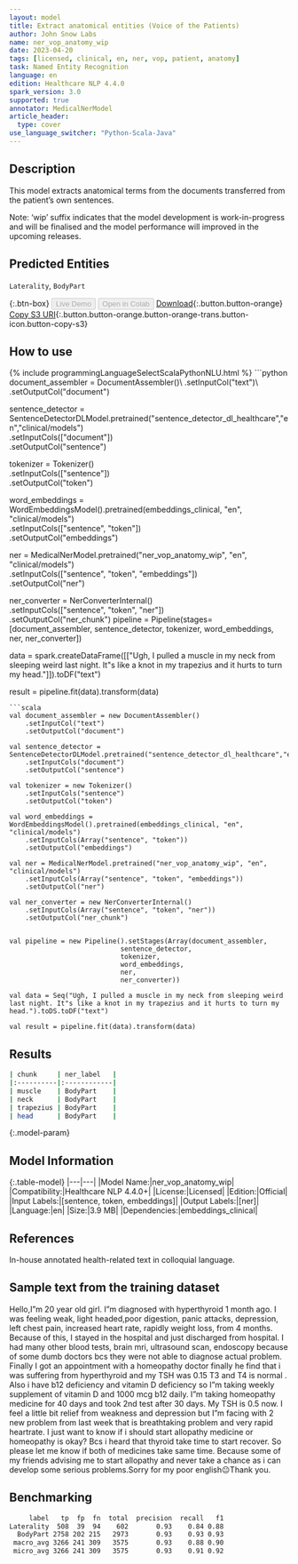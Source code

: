 ```yaml
---
layout: model
title: Extract anatomical entities (Voice of the Patients)
author: John Snow Labs
name: ner_vop_anatomy_wip
date: 2023-04-20
tags: [licensed, clinical, en, ner, vop, patient, anatomy]
task: Named Entity Recognition
language: en
edition: Healthcare NLP 4.4.0
spark_version: 3.0
supported: true
annotator: MedicalNerModel
article_header:
  type: cover
use_language_switcher: "Python-Scala-Java"
---
```


## Description

This model extracts anatomical terms from the documents transferred from the patient’s own sentences.

Note: ‘wip’ suffix indicates that the model development is work-in-progress and will be finalised and the model performance will improved in the upcoming releases.

## Predicted Entities

`Laterality`, `BodyPart`

{:.btn-box}
<button class="button button-orange" disabled>Live Demo</button>
<button class="button button-orange" disabled>Open in Colab</button>
[Download](https://s3.amazonaws.com/auxdata.johnsnowlabs.com/clinical/models/ner_vop_anatomy_wip_en_4.4.0_3.0_1682012132406.zip){:.button.button-orange}
[Copy S3 URI](s3://auxdata.johnsnowlabs.com/clinical/models/ner_vop_anatomy_wip_en_4.4.0_3.0_1682012132406.zip){:.button.button-orange.button-orange-trans.button-icon.button-copy-s3}

## How to use



<div class="tabs-box" markdown="1">
{% include programmingLanguageSelectScalaPythonNLU.html %}
```python
document_assembler = DocumentAssembler()\
    .setInputCol("text")\
    .setOutputCol("document")

sentence_detector = SentenceDetectorDLModel.pretrained("sentence_detector_dl_healthcare","en","clinical/models")\
    .setInputCols(["document"])\
    .setOutputCol("sentence")

tokenizer = Tokenizer() \
    .setInputCols(["sentence"]) \
    .setOutputCol("token")

word_embeddings = WordEmbeddingsModel().pretrained(embeddings_clinical, "en", "clinical/models")\
    .setInputCols(["sentence", "token"]) \
    .setOutputCol("embeddings")                

ner = MedicalNerModel.pretrained("ner_vop_anatomy_wip", "en", "clinical/models") \
    .setInputCols(["sentence", "token", "embeddings"]) \
    .setOutputCol("ner")

ner_converter = NerConverterInternal() \
    .setInputCols(["sentence", "token", "ner"]) \
    .setOutputCol("ner_chunk")
pipeline = Pipeline(stages=[document_assembler,
                            sentence_detector,
                            tokenizer,
                            word_embeddings,
                            ner,
                            ner_converter])

data = spark.createDataFrame([["Ugh, I pulled a muscle in my neck from sleeping weird last night. It"s like a knot in my trapezius and it hurts to turn my head."]]).toDF("text")

result = pipeline.fit(data).transform(data)
```
```scala
val document_assembler = new DocumentAssembler()
    .setInputCol("text")
    .setOutputCol("document")
    
val sentence_detector = SentenceDetectorDLModel.pretrained("sentence_detector_dl_healthcare","en","clinical/models")
    .setInputCols("document")
    .setOutputCol("sentence")
    
val tokenizer = new Tokenizer()
    .setInputCols("sentence")
    .setOutputCol("token")
    
val word_embeddings = WordEmbeddingsModel().pretrained(embeddings_clinical, "en", "clinical/models")
    .setInputCols(Array("sentence", "token"))
    .setOutputCol("embeddings")                
    
val ner = MedicalNerModel.pretrained("ner_vop_anatomy_wip", "en", "clinical/models")
    .setInputCols(Array("sentence", "token", "embeddings"))
    .setOutputCol("ner")
    
val ner_converter = new NerConverterInternal()
    .setInputCols(Array("sentence", "token", "ner"))
    .setOutputCol("ner_chunk")

        
val pipeline = new Pipeline().setStages(Array(document_assembler,
                            sentence_detector,
                            tokenizer,
                            word_embeddings,
                            ner,
                            ner_converter))    

val data = Seq("Ugh, I pulled a muscle in my neck from sleeping weird last night. It"s like a knot in my trapezius and it hurts to turn my head.").toDS.toDF("text")

val result = pipeline.fit(data).transform(data)
```
</div>

## Results

```bash
| chunk     | ner_label   |
|:----------|:------------|
| muscle    | BodyPart    |
| neck      | BodyPart    |
| trapezius | BodyPart    |
| head      | BodyPart    |
```

{:.model-param}
## Model Information

{:.table-model}
|---|---|
|Model Name:|ner_vop_anatomy_wip|
|Compatibility:|Healthcare NLP 4.4.0+|
|License:|Licensed|
|Edition:|Official|
|Input Labels:|[sentence, token, embeddings]|
|Output Labels:|[ner]|
|Language:|en|
|Size:|3.9 MB|
|Dependencies:|embeddings_clinical|

## References

In-house annotated health-related text in colloquial language.

## Sample text from the training dataset

Hello,I”m 20 year old girl. I”m diagnosed with hyperthyroid 1 month ago. I was feeling weak, light headed,poor digestion, panic attacks, depression, left chest pain, increased heart rate, rapidly weight loss, from 4 months. Because of this, I stayed in the hospital and just discharged from hospital. I had many other blood tests, brain mri, ultrasound scan, endoscopy because of some dumb doctors bcs they were not able to diagnose actual problem. Finally I got an appointment with a homeopathy doctor finally he find that i was suffering from hyperthyroid and my TSH was 0.15 T3 and T4 is normal . Also i have b12 deficiency and vitamin D deficiency so I”m taking weekly supplement of vitamin D and 1000 mcg b12 daily. I”m taking homeopathy medicine for 40 days and took 2nd test after 30 days. My TSH is 0.5 now. I feel a little bit relief from weakness and depression but I”m facing with 2 new problem from last week that is breathtaking problem and very rapid heartrate. I just want to know if i should start allopathy medicine or homeopathy is okay? Bcs i heard that thyroid take time to start recover. So please let me know if both of medicines take same time. Because some of my friends advising me to start allopathy and never take a chance as i can develop some serious problems.Sorry for my poor english😐Thank you.

## Benchmarking

```bash
     label   tp  fp  fn  total  precision  recall   f1
Laterality  508  39  94    602       0.93    0.84 0.88
  BodyPart 2758 202 215   2973       0.93    0.93 0.93
 macro_avg 3266 241 309   3575       0.93    0.88 0.90
 micro_avg 3266 241 309   3575       0.93    0.91 0.92
```